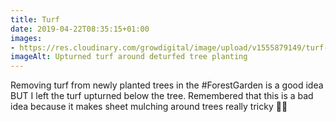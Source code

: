 ```yaml
---
title: Turf
date: 2019-04-22T08:35:15+01:00
images: 
- https://res.cloudinary.com/growdigital/image/upload/v1555879149/turf-425DDF96.jpg
imageAlt: Upturned turf around deturfed tree planting
---
```


Removing turf from newly planted trees in the #ForestGarden is a good idea BUT I left the turf upturned below the tree. Remembered that this is a bad idea because it makes sheet mulching around trees really tricky 🤦‍♂️
